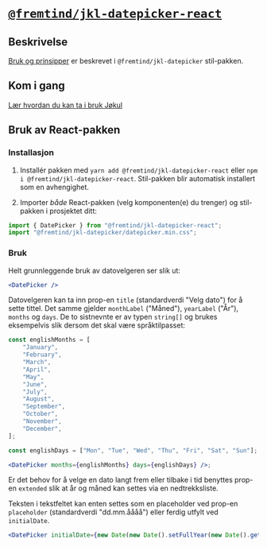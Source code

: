 # [`@fremtind/jkl-datepicker-react`](https://fremtind.github.io/jokul/components/datepicker/)

## Beskrivelse

[Bruk og prinsipper](https://fremtind.github.io/jokul/components/datepicker/) er beskrevet i `@fremtind/jkl-datepicker` stil-pakken.

## Kom i gang

[Lær hvordan du kan ta i bruk Jøkul](https://fremtind.github.io/jokul/developer/getting-started/)

## Bruk av React-pakken

### Installasjon

1. Installér pakken med `yarn add @fremtind/jkl-datepicker-react` eller `npm i @fremtind/jkl-datepicker-react`. Stil-pakken blir automatisk installert som en avhengighet.

2. Importer _både_ React-pakken (velg komponenten(e) du trenger) og stil-pakken i prosjektet ditt:

```js
import { DatePicker } from "@fremtind/jkl-datepicker-react";
import "@fremtind/jkl-datepicker/datepicker.min.css";
```

### Bruk

Helt grunnleggende bruk av datovelgeren ser slik ut:

```jsx
<DatePicker />
```

Datovelgeren kan ta inn prop-en `title` (standardverdi "Velg dato") for å sette tittel. Det samme gjelder `monthLabel` ("Måned"), `yearLabel` ("År"), `months` og `days`. De to sistnevnte er av typen `string[]` og brukes eksempelvis slik dersom det skal være språktilpasset:

```jsx
const englishMonths = [
    "January",
    "February",
    "March",
    "April",
    "May",
    "June",
    "July",
    "August",
    "September",
    "October",
    "November",
    "December",
];

const englishDays = ["Mon", "Tue", "Wed", "Thu", "Fri", "Sat", "Sun"];

<DatePicker months={englishMonths} days={englishDays} />;
```

Er det behov for å velge en dato langt frem eller tilbake i tid benyttes prop-en `extended` slik at år og måned kan settes via en nedtrekksliste.

Teksten i tekstfeltet kan enten settes som en placeholder ved prop-en `placeholder` (standardverdi "dd.mm.åååå") eller ferdig utfylt ved `initialDate`.

```jsx
<DatePicker initialDate={new Date(new Date().setFullYear(new Date().getFullYear() + 1))} />
```
